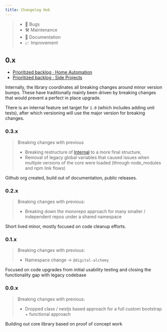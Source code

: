 ```yaml
---
title: Changelog Hub
---
```


> - 🐛 Bugs
> - 🛠 Maintenance
> - 📑 Documentation
> - 📈 Improvement

## 0.x

- [Prioritized backlog · Home Automation](https://github.com/orgs/Digital-Alchemy-TS/projects/1)
- [Prioritized backlog · Side Projects](https://github.com/orgs/Digital-Alchemy-TS/projects/2)

Internally, the library coordinates all breaking changes around minor version bumps. These have traditionally mainly been driven by breaking changes that would prevent a perfect in place upgrade.

There is an internal feature set target for `1.0` (which includes adding unit tests), after which versioning will use the major version for breaking changes.

### 0.3.x

> Breaking changes with previous
>
> - Breaking restructure of [Internal](/core/internal) to a more final structure,
> - Removal of legacy global variables that caused issues when multiple versions of the core were loaded (through node_modules and npm link flows)

Github org created, build out of documentation, public releases.

### 0.2.x

> Breaking changes with previous:
>
> - Breaking down the monorepo approach for many smaller / independent repos under a shared namespace

Short lived minor, mostly focused on code cleanup efforts.

### 0.1.x

> Breaking changes with previous:
>
> - Namespace change -> `@digital-alchemy`

Focused on code upgrades from initial usability testing and closing the functionality gap with legacy codebase

### 0.0.x

> Breaking changes with previous:
>
> - Dropped class / nestjs based approach for a full custom bootstrap + functional approach

Building out core library based on proof of concept work
